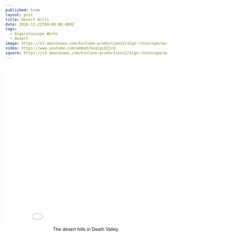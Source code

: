 ```yaml
---
published: true
layout: post
title: Desert Hills
date: 2016-12-22T09:00:00.000Z
tags:
  - Algorotoscope Works
  - Desert
image: https://s3.amazonaws.com/kinlane-productions2/algo-rotoscope/working/desert-hills.png
video: https://www.youtube.com/embed/GvqigiQZjcQ
square: https://s3.amazonaws.com/kinlane-productions2/algo-rotoscope/working/desert-hills-square.png
---
```

<center><iframe width="853" height="505" src="{{ page.video }}" frameborder="0" allowfullscreen></iframe></center>
<center>The desert hills in Death Valley.</center>
